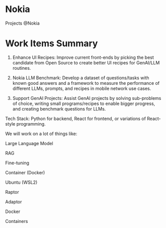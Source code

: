 # Nokia
Projects @Nokia

# Work Items Summary

1. Enhance UI Recipes: Improve current front-ends by picking the best candidate from Open Source to create better UI recipes for GenAI/LLM routines.
	
2. Nokia LLM Benchmark: Develop a dataset of questions/tasks with known good answers and a framework to measure the performance of different LLMs, prompts, and recipes in mobile network use cases.

3. Support GenAI Projects: Assist GenAI projects by solving sub-problems of choice, writing small programs/recipes to enable bigger progress, and creating benchmark questions for LLMs.


Tech Stack: Python for backend, React for frontend, or variations of React-style programming.

We will work on a lot of things like: 

Large Language Model

RAG

Fine-tuning

Container (Docker)

Ubuntu (WSL2)

Raptor 

Adaptor 


Docker 

Containers

